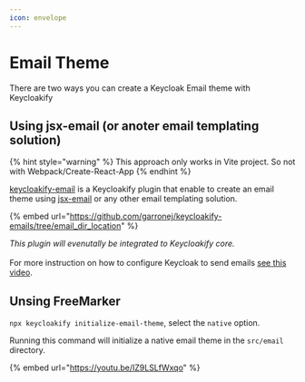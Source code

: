 ```yaml
---
icon: envelope
---
```


# Email Theme

There are two ways you can create a Keycloak Email theme with Keycloakify

## Using jsx-email (or anoter email templating solution)

{% hint style="warning" %}
This approach only works in Vite project. So not with Webpack/Create-React-App
{% endhint %}

[keycloakify-email](https://github.com/timofei-iatsenko/keycloakify-emails) is a Keycloakify plugin that enable to create an email theme using [jsx-email](https://jsx.email/) or any other email templating solution. &#x20;

{% embed url="https://github.com/garronej/keycloakify-emails/tree/email_dir_location" %}

_This plugin will evenutally be integrated to Keycloakify core._  \
\
For more instruction on how to configure Keycloak to send emails [see this video](https://www.youtube.com/watch?v=IZ9LSLfWxqo\&t=177s).

## Unsing FreeMarker

`npx keycloakify initialize-email-theme`, select the `native` option.

Running this command will initialize a native email theme in the `src/email` directory.

{% embed url="https://youtu.be/IZ9LSLfWxqo" %}
